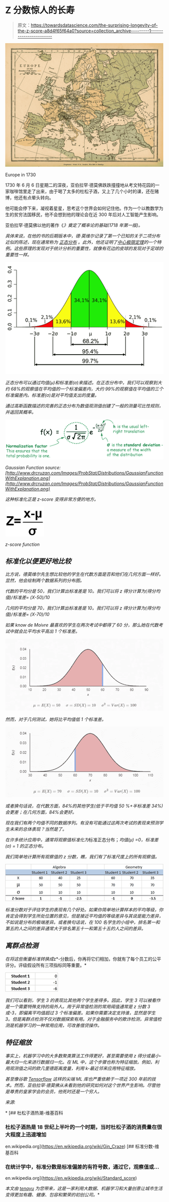 # Z 分数惊人的长寿

> 原文：<https://towardsdatascience.com/the-surprising-longevity-of-the-z-score-a8d4f65f64a0?source=collection_archive---------1----------------------->

![](img/e03b337d203fefa7891aeed6b772960a.png)

Europe in 1730

1730 年 6 月 6 日星期二的深夜，亚伯拉罕·德莫佛跌跌撞撞地从考文特花园的一家咖啡馆里走了出来，由于喝了太多的杜松子酒，又上了几个小时的课，还在赌博，他还有点晕头转向。

他可能会停下来，凝视着星星，思考这个世界会如何记住他。作为一个以教数学为生的贫穷法国移民，他不会想到他的理论会在近 300 年后对人工智能产生影响。

亚伯拉罕·德莫佛以他的著作《[](https://en.wikipedia.org/wiki/The_Doctrine_of_Chances)*》奠定了概率论的基础(1718 年第一版)。*

*具体来说，在他的书的后期版本中，德·莫维尔记录了第一个已知的关于二项分布近似的陈述，现在通常称为 [*正态分布*](https://en.wikipedia.org/wiki/Normal_distribution) *。此外，他还证明了[中心极限定理](https://en.wikipedia.org/wiki/Central_limit_theorem)的一个特例。这些原理的发现对于统计分析的重要性，就像有花边的皮球的发现对于足球的重要性一样。**

*![](img/9b292f47c386fe25bb7f679d1ad3f31d.png)*

*正态分布可以通过均值(μ)和标准差(σ)来描述。在正态分布中，我们可以观察到大约 68%的观察值在平均值的一个标准偏差内，大约 99%的观察值在平均值的三个标准偏差内。标准差(σ)是对平均值支出的度量。*

*通过高斯函数描述的完善的正态分布为数值观测值创建了一般的测量可比性规则，并返回其概率。*

*![](img/a79372e855665edef20591e7f34f5d67.png)*

*Gaussian Function source:[http://www.drcruzan.com/Images/ProbStat/Distributions/GaussianFunctionWithExplanation.png](http://www.drcruzan.com/Images/ProbStat/Distributions/GaussianFunctionWithExplanation.png)*

*这种标准化正是 z-score 变得非常方便的地方。*

*![](img/9d2ed117ff1d8c3d31449a78141a4007.png)*

*z-score function*

## *标准化以便更好地比较*

*比方说，德莫维尔先生想比较他的学生在代数方面是否和他们在几何方面一样好。显然，他会绘制两个数据系列的分布图。*

*代数的平均分是 50，我们计算出标准差是 10。我们可以将 z 得分计算为(得分均值)/标准差= (X-50)/10*

*几何的平均分是 70，我们计算出标准差是 10。我们可以将 z 得分计算为(得分均值)/标准差= (X-70)/10*

*如果 know de Moivre 最喜欢的学生在两次考试中都得了 60 分，那么她在代数考试中就会比平均水平高出 1 个标准差。*

*![](img/b3cb60cea449984e8db9dd243abce8bb.png)*

*然而，对于几何测试，她将比平均值低 1 个标准差。*

*![](img/a3634b20e36a68dd533647c072381966.png)*

*或者换句话说，在代数方面，84%的其他学生(低于平均值 50 %+半标准差 34%)会更差；在几何方面，84%会更好。*

*现在我们有两个均值不同的数据序列。有没有可能通过这两次考试的表现来预测学生未来的总体表现？当然是了。*

*在许多统计应用中，通常将观察值标准化为*标准正态分布；*均值(μ) =0，标准差(σ) = 1 的正态分布。*

*我们简单地计算所有观察值的 z 分数，瞧，我们有了标准尺度上的所有观察值。*

*![](img/83e2f776355674fa75724defc4acf68e.png)*

*标准分数对于评估学生的表现有几个好处。如果你简单地计算样本的平均等级，你肯定会得到学生所处位置的意见，但是接近平均值的等级差异与其说是能力差异，不如说是分布的极端差异。或者换句话说，在 100 名学生的小组中，排名第一和第五的人之间的差异通常大于排名第五十一和第五十五的人之间的差异。*

## *离群点检测*

*在将这些衡量标准转换成*z*-分数后，你再将它们相加，你就有了每个员工的公平评分。评级假设所有三项指标同等重要。*

*![](img/dca542139e7e0c221b3d215bcd687a7c.png)*

*我们可以看到，学生 3 的表现比其他两个学生差得多。因此，学生 3 可以被看作是一个需要特殊支持的局外人。用于异常值检测的常用阈值通常是 z 分数 3 或-3，即偏离平均值超过 3 个标准偏差。如果你需要决定支持谁，显然是学生 3。但是离群点检测不仅对数据探索有用。对于金融服务中的欺诈检测，异常值检测是机器学习的一种常用应用，可改善借贷操作。*

## *特征缩放*

*事实上，机器学习中的大多数聚类算法工作得更好，甚至需要使用 z 得分或最小-最大归一化来进行数据归一化。在 ML 中，这个步骤也称为特征缩放。例如，利用观测值之间的欧几里德距离度量，利用 k-最近邻来应用特征缩放。*

*甚至像谷歌 [Tensorflow](https://www.tensorflow.org/) 这样的尖端 ML 库也严重依赖于一项近 300 年前的技术。然而，亚伯拉罕·德莫佛从未看到他的研究如何对这个世界产生影响。尽管他是尊贵的皇家学会的会员，他死时还是一个穷人。*

*来源:*

*[](https://en.wikipedia.org/wiki/Gin_Craze) [## 杜松子酒热潮-维基百科

### 杜松子酒热是 18 世纪上半叶的一个时期，当时杜松子酒的消费量在很大程度上迅速增加

en.wikipedia.org](https://en.wikipedia.org/wiki/Gin_Craze) [](https://en.wikipedia.org/wiki/Standard_score) [## 标准分数-维基百科

### 在统计学中，标准分数是标准偏差的有符号数，通过它，观察值或…

en.wikipedia.org](https://en.wikipedia.org/wiki/Standard_score) 

*本文由* [*tenqyu*](http://tenqyu.com) *为您带来，这是一家利用大数据、机器学习和大量创意让城市生活变得更加有趣、健康、包容和繁荣的初创公司。**
